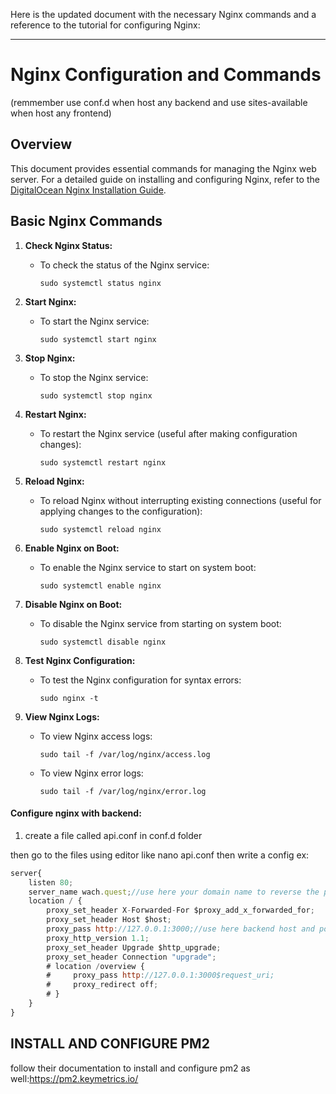 Here is the updated document with the necessary Nginx commands and a reference to the tutorial for configuring Nginx:

---

# Nginx Configuration and Commands
(remmember use conf.d when host any backend and use sites-available when host any frontend)
## Overview
This document provides essential commands for managing the Nginx web server. For a detailed guide on installing and configuring Nginx, refer to the [DigitalOcean Nginx Installation Guide](https://www.digitalocean.com/community/tutorials/how-to-install-nginx-on-ubuntu-20-04).

## Basic Nginx Commands

1. **Check Nginx Status:**
   - To check the status of the Nginx service:
     ```
     sudo systemctl status nginx
     ```

2. **Start Nginx:**
   - To start the Nginx service:
     ```
     sudo systemctl start nginx
     ```

3. **Stop Nginx:**
   - To stop the Nginx service:
     ```
     sudo systemctl stop nginx
     ```

4. **Restart Nginx:**
   - To restart the Nginx service (useful after making configuration changes):
     ```
     sudo systemctl restart nginx
     ```

5. **Reload Nginx:**
   - To reload Nginx without interrupting existing connections (useful for applying changes to the configuration):
     ```
     sudo systemctl reload nginx
     ```

6. **Enable Nginx on Boot:**
   - To enable the Nginx service to start on system boot:
     ```
     sudo systemctl enable nginx
     ```

7. **Disable Nginx on Boot:**
   - To disable the Nginx service from starting on system boot:
     ```
     sudo systemctl disable nginx
     ```

8. **Test Nginx Configuration:**
   - To test the Nginx configuration for syntax errors:
     ```
     sudo nginx -t
     ```

9. **View Nginx Logs:**
   - To view Nginx access logs:
     ```
     sudo tail -f /var/log/nginx/access.log
     ```
   - To view Nginx error logs:
     ```
     sudo tail -f /var/log/nginx/error.log
     ```




#### Configure nginx with backend:
1. create a file called api.conf in conf.d folder

then go to the files using editor like nano api.conf 
then write a config ex:
```javascript
server{
    listen 80;
    server_name wach.quest;//use here your domain name to reverse the port
    location / {
        proxy_set_header X-Forwarded-For $proxy_add_x_forwarded_for;
        proxy_set_header Host $host;
        proxy_pass http://127.0.0.1:3000;//use here backend host and port
        proxy_http_version 1.1;
        proxy_set_header Upgrade $http_upgrade;
        proxy_set_header Connection "upgrade";
        # location /overview {
        #     proxy_pass http://127.0.0.1:3000$request_uri;
        #     proxy_redirect off;
        # }
    }
}
```


## INSTALL AND CONFIGURE PM2

follow their documentation to install and configure pm2 as well:https://pm2.keymetrics.io/